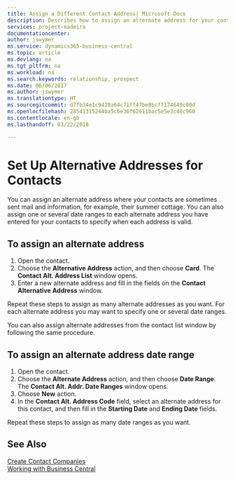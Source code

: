 ```yaml
---
title: Assign a Different Contact Address| Microsoft Docs
description: Describes how to assign an alternate address for your contacts or prospects, where they are sometimes sent information.
services: project-madeira
documentationcenter: 
author: jswymer
ms.service: dynamics365-business-central
ms.topic: article
ms.devlang: na
ms.tgt_pltfrm: na
ms.workload: na
ms.search.keywords: relationship, prospect
ms.date: 06/06/2017
ms.author: jswymer
ms.translationtype: HT
ms.sourcegitcommit: d7fb34e1c9428a64c71ff47be8bcff174649c00d
ms.openlocfilehash: 28541315244ba5c6e36f62611bac5e5e3c48c960
ms.contentlocale: en-gb
ms.lasthandoff: 03/22/2018

---
```

# <a name="set-up-alternative-addresses-for-contacts"></a>Set Up Alternative Addresses for Contacts
You can assign an alternate address where your contacts are sometimes sent mail and information, for example, their summer cottage. You can also assign one or several date ranges to each alternate address you have entered for your contacts to specify when each address is valid.

## <a name="to-assign-an-alternate-address"></a>To assign an alternate address
1. Open the contact.
2. Choose the **Alternative Address** action, and then choose **Card**. The **Contact Alt. Address List** window opens.
3. Enter a new alternate address and fill in the fields on the **Contact Alternative Address** window.

Repeat these steps to assign as many alternate addresses as you want. For each alternate address you may want to specify one or several date ranges.

You can also assign alternate addresses from the contact list window by following the same procedure.

## <a name="to-assign-an-alternate-address-date-range"></a>To assign an alternate address date range
1. Open the contact.
2. Choose the **Alternate Address** action, and then choose **Date Range**. The **Contact Alt. Addr. Date Ranges** window opens.
3. Choose **New** action.
4. In the **Contact Alt. Address Code** field, select an alternate address for this contact, and then fill in the **Starting Date** and **Ending Date** fields.

Repeat these steps to assign as many date ranges as you want.

## <a name="see-also"></a>See Also
[Create Contact Companies](marketing-create-contact-companies.md)  
[Working with Business Central](ui-work-product.md)

